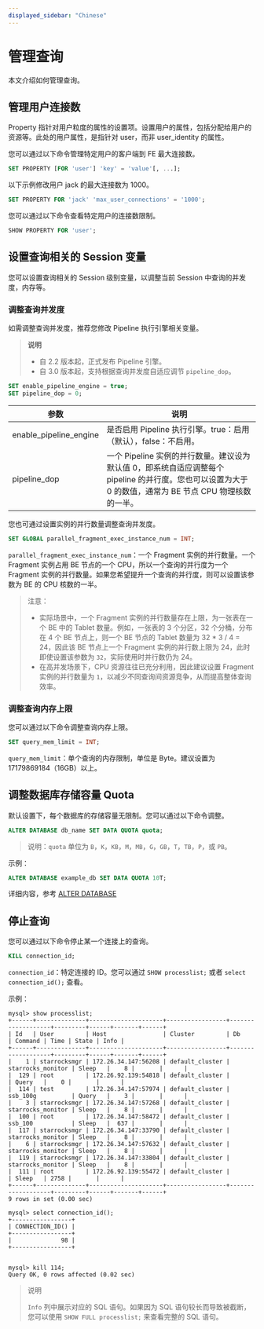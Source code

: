```yaml
---
displayed_sidebar: "Chinese"
---
```


# 管理查询

本文介绍如何管理查询。

## 管理用户连接数

Property 指针对用户粒度的属性的设置项。设置用户的属性，包括分配给用户的资源等。此处的用户属性，是指针对 user，而非 user_identity 的属性。

您可以通过以下命令管理特定用户的客户端到 FE 最大连接数。

```sql
SET PROPERTY [FOR 'user'] 'key' = 'value'[, ...];
```

以下示例修改用户 jack 的最大连接数为 1000。

```sql
SET PROPERTY FOR 'jack' 'max_user_connections' = '1000';
```

您可以通过以下命令查看特定用户的连接数限制。

```sql
SHOW PROPERTY FOR 'user';
```

## 设置查询相关的 Session 变量

您可以设置查询相关的 Session 级别变量，以调整当前 Session 中查询的并发度，内存等。

### 调整查询并发度

如需调整查询并发度，推荐您修改 Pipeline 执行引擎相关变量。

> **说明**
>
> - 自 2.2 版本起，正式发布 Pipeline 引擎。
> - 自 3.0 版本起，支持根据查询并发度自适应调节 `pipeline_dop`。

```sql
SET enable_pipeline_engine = true;
SET pipeline_dop = 0;
```

| 参数                                 | 说明                                                         |
| ----------------------------------- | ------------------------------------------------------------ |
| enable_pipeline_engine              | 是否启用 Pipeline 执行引擎。true：启用（默认），false：不启用。 |
| pipeline_dop                        | 一个 Pipeline 实例的并行数量。建议设为默认值 0，即系统自适应调整每个 pipeline 的并行度。您也可以设置为大于 0 的数值，通常为 BE 节点 CPU 物理核数的一半。 |

您也可通过设置实例的并行数量调整查询并发度。

```sql
SET GLOBAL parallel_fragment_exec_instance_num = INT;
```

`parallel_fragment_exec_instance_num`：一个 Fragment 实例的并行数量。一个 Fragment 实例占用 BE 节点的一个 CPU，所以一个查询的并行度为一个 Fragment 实例的并行数量。如果您希望提升一个查询的并行度，则可以设置该参数为 BE 的 CPU 核数的一半。

> 注意：
>
> - 实际场景中，一个 Fragment 实例的并行数量存在上限，为一张表在一个 BE 中的 Tablet 数量。例如，一张表的 3 个分区，32 个分桶，分布在 4 个 BE 节点上，则一个 BE 节点的 Tablet 数量为 32 * 3 / 4 = 24，因此该 BE 节点上一个 Fragment 实例的并行数上限为 24，此时即使设置该参数为 `32`，实际使用时并行数仍为 24。
> - 在高并发场景下，CPU 资源往往已充分利用，因此建议设置 Fragment 实例的并行数量为 `1`，以减少不同查询间资源竞争，从而提高整体查询效率。

### 调整查询内存上限

您可以通过以下命令调整查询内存上限。

```sql
SET query_mem_limit = INT;
```

`query_mem_limit`：单个查询的内存限制，单位是 Byte。建议设置为 17179869184（16GB）以上。

## 调整数据库存储容量 Quota

默认设置下，每个数据库的存储容量无限制。您可以通过以下命令调整。

```sql
ALTER DATABASE db_name SET DATA QUOTA quota;
```

> 说明：`quota` 单位为 `B`，`K`，`KB`，`M`，`MB`，`G`，`GB`，`T`，`TB`，`P`，或 `PB`。

示例：

```sql
ALTER DATABASE example_db SET DATA QUOTA 10T;
```

详细内容，参考 [ALTER DATABASE](../../../sql-reference/sql-statements/data-definition/ALTER_DATABASE.md)

## 停止查询

您可以通过以下命令停止某一个连接上的查询。

```sql
KILL connection_id;
```

`connection_id`：特定连接的 ID。您可以通过 `SHOW processlist;` 或者 `select connection_id();` 查看。

示例：

```plain text
mysql> show processlist;
+------+--------------+---------------------+-----------------+-------------------+---------+------+-------+------+
| Id   | User         | Host                | Cluster         | Db                | Command | Time | State | Info |
+------+--------------+---------------------+-----------------+-------------------+---------+------+-------+------+
|    1 | starrocksmgr | 172.26.34.147:56208 | default_cluster | starrocks_monitor | Sleep   |    8 |       |      |
|  129 | root         | 172.26.92.139:54818 | default_cluster |                   | Query   |    0 |       |      |
|  114 | test         | 172.26.34.147:57974 | default_cluster | ssb_100g          | Query   |    3 |       |      |
|    3 | starrocksmgr | 172.26.34.147:57268 | default_cluster | starrocks_monitor | Sleep   |    8 |       |      |
|  100 | root         | 172.26.34.147:58472 | default_cluster | ssb_100           | Sleep   |  637 |       |      |
|  117 | starrocksmgr | 172.26.34.147:33790 | default_cluster | starrocks_monitor | Sleep   |    8 |       |      |
|    6 | starrocksmgr | 172.26.34.147:57632 | default_cluster | starrocks_monitor | Sleep   |    8 |       |      |
|  119 | starrocksmgr | 172.26.34.147:33804 | default_cluster | starrocks_monitor | Sleep   |    8 |       |      |
|  111 | root         | 172.26.92.139:55472 | default_cluster |                   | Sleep   | 2758 |       |      |
+------+--------------+---------------------+-----------------+-------------------+---------+------+-------+------+
9 rows in set (0.00 sec)

mysql> select connection_id();
+-----------------+
| CONNECTION_ID() |
+-----------------+
|              98 |
+-----------------+


mysql> kill 114;
Query OK, 0 rows affected (0.02 sec)
```

> 说明
>
> `Info` 列中展示对应的 SQL 语句。如果因为 SQL 语句较长而导致被截断，您可以使用 `SHOW FULL processlist;` 来查看完整的 SQL 语句。
